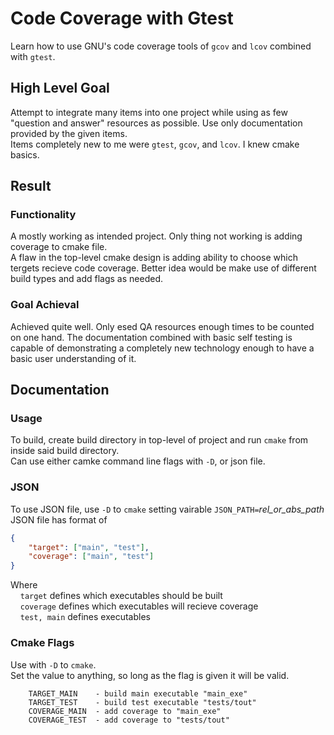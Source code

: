 # Code Coverage with Gtest
Learn how to use GNU's code coverage tools of `gcov` and `lcov` combined with `gtest`.

## High Level Goal
Attempt to integrate many items into one project while using as few "question and answer" resources as possible. Use only documentation provided by the given items.  
Items completely new to me were `gtest`, `gcov`, and `lcov`. I knew cmake basics.

## Result
### Functionality
A mostly working as intended project. Only thing not working is adding coverage to cmake file.  
A flaw in the top-level cmake design is adding ability to choose which tergets recieve code coverage. Better idea would be make use of different build types and add flags as needed.

### Goal Achieval
Achieved quite well. Only esed QA resources enough times to be counted on one hand. The documentation combined with basic self testing is capable of demonstrating a completely new technology enough to have a basic user understanding of it.

## Documentation
### Usage
To build, create build directory in top-level of project and run `cmake` from inside said build directory.  
Can use either camke command line flags with `-D`, or json file.

### JSON
To use JSON file, use `-D` to `cmake` setting vairable `JSON_PATH=`*rel_or_abs_path*   
JSON file has format of 
```json
{
    "target": ["main", "test"],
    "coverage": ["main", "test"]
}
```
Where  
&nbsp;&nbsp;&nbsp;&nbsp;`target` defines which executables should be built  
&nbsp;&nbsp;&nbsp;&nbsp;`coverage` defines which executables will recieve coverage  
&nbsp;&nbsp;&nbsp;&nbsp;`test, main` defines executables

### Cmake Flags
Use with `-D` to `cmake`.  
Set the value to anything, so long as the flag is given it will be valid.
```
    TARGET_MAIN    - build main executable "main_exe" 
    TARGET_TEST    - build test executable "tests/tout"
    COVERAGE_MAIN  - add coverage to "main_exe"
    COVERAGE_TEST  - add coverage to "tests/tout" 
```